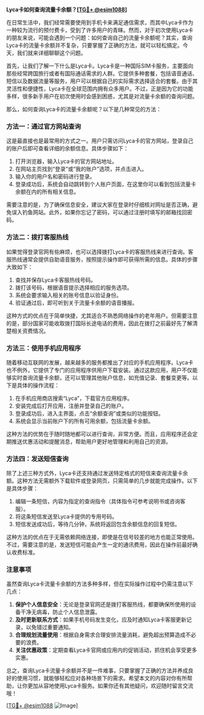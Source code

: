 **Lyca卡如何查询流量卡余额？[[TG💪+ @esim1088](https://t.me/s/esim1088)]**

在日常生活中，我们经常需要使用到手机卡来满足通信需求，而其中Lyca卡作为一种较为流行的预付费卡，受到了许多用户的青睐。然而，对于初次使用Lyca卡的朋友来说，可能会遇到一个问题：如何查询自己的流量卡余额呢？其实，查询Lyca卡的流量卡余额并不复杂，只要掌握了正确的方法，就可以轻松搞定。今天，我们就来详细聊聊这个问题。

首先，让我们了解一下什么是Lyca卡。Lyca卡是一种国际SIM卡服务，主要面向那些经常跨国旅行或者有国际通话需求的人群。它提供多种套餐，包括语音通话、短信以及数据流量等服务，用户可以根据自己的实际需求选择适合的套餐。由于其灵活性和便捷性，Lyca卡在全球范围内拥有众多用户。不过，正是因为它的功能多样，很多新手用户在初次使用时会感到困惑，尤其是对流量卡余额的查询问题。

那么，如何查询Lyca卡的流量卡余额呢？以下是几种常见的方法：

### 方法一：通过官方网站查询

这是最直接也是最常用的方式之一。用户只需访问Lyca卡的官方网站，登录自己的账户后即可查看详细的余额信息。具体步骤如下：

1. 打开浏览器，输入Lyca卡的官方网站地址。
2. 在网站主页找到“登录”或“我的账户”选项，并点击进入。
3. 输入你的用户名和密码进行登录。
4. 登录成功后，系统会自动跳转到个人账户页面，在这里你可以看到包括流量卡余额在内的所有相关信息。

需要注意的是，为了确保信息安全，建议大家在登录时仔细核对网址是否正确，避免误入钓鱼网站。此外，如果你忘记了密码，可以通过注册时填写的邮箱找回密码。

### 方法二：拨打客服热线

如果觉得登录官网有些麻烦，也可以选择拨打Lyca卡的客服热线来进行查询。客服热线通常会提供自助语音服务，按照提示操作即可获得所需的信息。具体的步骤大致如下：

1. 查找并保存Lyca卡客服热线号码。
2. 拨打该号码，根据语音提示选择相应的服务选项。
3. 系统会要求输入相关的账号信息以验证身份。
4. 验证通过后，即可听到关于流量卡余额的语音播报。

这种方式的优点在于简单快捷，尤其适合不熟悉网络操作的老年用户。但需要注意的是，部分国家可能收取拨打国际长途电话的费用，因此在拨打之前最好先了解清楚相关资费情况。

### 方法三：使用手机应用程序

随着移动互联网的发展，越来越多的服务都推出了对应的手机应用程序。Lyca卡也不例外，它提供了专门的应用程序供用户下载安装。通过这款应用，用户不仅能够实时查询流量卡余额，还可以管理其他账户信息，如充值记录、套餐变更等。以下是具体的操作流程：

1. 在手机应用商店搜索“Lyca”，下载官方应用程序。
2. 安装完成后打开应用，注册并登录自己的账户。
3. 登录成功后，进入主界面，点击“余额查询”或类似的功能按钮。
4. 系统会显示当前账户下的所有可用余额，包括流量卡余额。

这种方法的优势在于随时随地都可以进行查询，非常方便。而且，应用程序还会定期推送优惠活动和提醒消息，帮助用户更好地管理和利用自己的资源。

### 方法四：发送短信查询

除了上述三种方式外，Lyca卡还支持通过发送特定格式的短信来查询流量卡余额。这种方法无需额外下载软件或登录网页，只需简单的几步就能完成操作。以下是具体步骤：

1. 编辑一条短信，内容为指定的查询指令（具体指令可参考说明书或咨询客服）。
2. 将这条短信发送至Lyca卡提供的专用号码。
3. 短信发送成功后，等待几分钟，系统将返回包含余额信息的回复短信。

这种方法的优点在于无需依赖网络连接，即使是在信号较差的地方也能正常使用。不过，需要注意的是，发送短信可能会产生一定的通讯费用，因此在操作前最好确认收费标准。

### 注意事项

虽然查询Lyca卡流量卡余额的方法多种多样，但在实际操作过程中仍需注意以下几点：

1. **保护个人信息安全**：无论是登录官网还是拨打客服热线，都要确保所使用的设备干净无病毒，防止个人信息泄露。
2. **及时更新联系方式**：如果手机号码发生变化，应及时通知Lyca卡客服更新记录，以免错过重要通知。
3. **合理规划流量使用**：根据自身需求合理安排流量消耗，避免超出预算造成不必要的浪费。
4. **关注优惠政策**：定期查看Lyca卡官网或应用内的促销活动，抓住机会享受更多实惠。

总之，查询Lyca卡流量卡余额并不是一件难事，只要掌握了正确的方法并养成良好的使用习惯，就能够轻松应对各种场景下的需求。希望本文的内容对你有所帮助，让你更加从容地使用Lyca卡服务。如果你还有其他疑问，欢迎随时留言交流哦！

[[TG💪+ @esim1088](https://t.me/s/esim1088) ![Image](https://i.postimg.cc/4NQfJmqS/Snipaste-2025-05-13-00-14-12.png)]